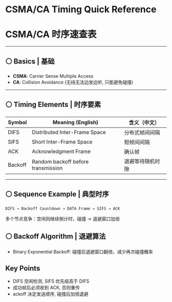 # CSMA/CA Timing Quick Reference  
# CSMA/CA 时序速查表

---

## ⚪ Basics | 基础
- **CSMA**: Carrier Sense Multiple Access  
- **CA**: Collision Avoidance (无线无法边发边听, 只能避免碰撞)  

---

## ⚪ Timing Elements | 时序要素
| Symbol  | Meaning (English)                  | 含义（中文）           |
|---------|-------------------------------------|------------------------|
| DIFS    | Distributed Inter-Frame Space       | 分布式帧间间隔          |
| SIFS    | Short Inter-Frame Space             | 短帧间间隔             |
| ACK     | Acknowledgment Frame                | 确认帧                 |
| Backoff | Random backoff before transmission  | 退避等待随机时隙        |

---

## ⚪ Sequence Example | 典型时序
```
DIFS → Backoff Countdown → DATA Frame → SIFS → ACK
```
多个节点竞争：空闲则继续倒计时，碰撞 → 退避窗口加倍


## ⚪ Backoff Algorithm | 退避算法
- Binary Exponential Backoff: 碰撞后退避窗口翻倍，减少再次碰撞概率

## Key Points
-  DIFS 空闲检测, SIFS 优先级高于 DIFS
-  成功帧后必须收到 ACK, 否则重传
-  ackoff 决定发送顺序, 碰撞后加倍退避
